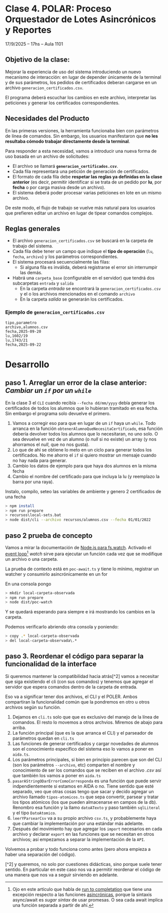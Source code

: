 # Clase 4. POLAR: Proceso Orquestador de Lotes Asincrónicos y Reportes

17/9/2025 – 17hs – Aula 1101

## Objetivo de la clase:

Mejorar la experiencia de uso del sistema introduciendo un nuevo mecanismo de interacción:
en lugar de depender únicamente de la terminal y de sus parámetros, los pedidos de certificados deberan cargarse en un archivo `generacion_certificados.csv`.

El programa deberá escuchar los cambios en este archivo, interpretar las peticiones y generar los certificados correspondientes.

## Necesidades del Producto

En las primeras versiones, la herramienta funcionaba bien con parámetros de línea de comandos. Sin embargo, los usuarios manifestaron que **no les resultaba cómodo trabajar directamente desde la terminal**.

Para responder a esta necesidad, vamos a introducir una nueva forma de uso basada en un archivo de solicitudes:

- El archivo se llamará **`generacion_certificados.csv`**.
- Cada fila representará una petición de generación de certificados.
- El formato de cada fila debe **respetar las reglas ya definidas en la clase anterior** (es decir, permitir identificar si se trata de un pedido por **lu**, por **fecha** o por carga masiva desde un archivo).
- El sistema deberá poder procesar varias peticiones en lote en un mismo archivo.

De este modo, el flujo de trabajo se vuelve más natural para los usuarios que prefieren editar un archivo en lugar de tipear comandos complejos.

## Reglas generales

- El archivo `generacion_certificados.csv` se buscará en la carpeta de trabajo del sistema.
- Cada fila debe tener un campo que indique el **tipo de operación** (`lu`, `fecha`, `archivo`) y los parámetros correspondientes.
- El sistema procesará secuencialmente las filas:
  - Si alguna fila es inválida, deberá registrarse el error sin interrumpir las demás.
- Habrá una `carpeta_base` (configurable en el servidor) que tendrá dos subcarpetas `entrada` y `salida`
  - En la carpeta _entrada_ se encontrará la `generacion_certificados.csv` y el o los archivos mencionados en el comando `archivo`
  - En la carpeta _salida_ se generarán los certificados.

### Ejemplo de `generacion_certificados.csv`

```csv
tipo,parametro
archivo,alumnos.csv
fecha,2025-09-20
lu,1602/19
lu,1743/21
fecha,2025-09-22
```

# Desarrollo

## paso 1. Arreglar un error de la clase anterior: _Cambiar un `if` por un `while`_

En la clase 3 el `CLI` cuando recibía `--fecha dd/mm/yyyy`
debía generar los certificados de todos los alumnos que lo hubieran tramitado en esa fecha.
Sin embargo el programa solo devuelve el primero.

1. Vamos a corregir eso para que en lugar de un `if` haya un `while`.
Todo arranca en la función `obtenerAlumnoQueNecesitaCertificado`,
esa función debería devolver todos los alumnos que lo necesitaran, no uno solo.
O sea devuelve en vez de un alumno (o _null_ si no existe)
un array (y nos ahorramos el _null_, que no nos gusta).
2. Lo que de ahí se obtiene lo meto en un ciclo para generar todos los certificados.
No me ahorro el `if` si quiero mostrar un mensaje cuando no hay nada para generar.
3. Cambio los datos de ejemplo para que haya dos alumnos en la misma fecha
4. Cambio el nombre del certificado para que incluya la lu (y reemplazo la barra por una raya).

Instalo, compilo, seteo las variables de ambiente y genero 2 certificados de una fecha

```sh
> npm install
> npm run prepare
> recursos\local-sets.bat
> node dist/cli --archivo recursos/alumnos.csv --fecha 01/01/2022
```

## paso 2 prueba de concepto

Vamos a mirar la documentación de [Node.js para fs.watch](https://nodejs.org/docs/latest-v22.x/api/fs.html#fspromiseswatchfilename-options).
Activado el [event loop](https://developer.mozilla.org/en-US/docs/Web/JavaScript/Reference/Execution_model)[^1]
_watch_ sirve para ejecutar un función cada vez que se modifique un archivo o una carpeta.

La prueba de contexto está en `poc-await.ts` y tiene lo mínimo, registrar un watcher y consumirlo asincrónicamente en un for

En una consola pongo
```sh
> mkdir local-carpeta-observada
> npm run prepare
> node dist/poc-watch
```
Y se quedará esperando para siempre e irá mostrando los cambios en la carpeta.

Podemos verificarlo abriendo otra consola y poniendo:
```sh
> copy .* local-carpeta-observada
> del local-carpeta-observada\.*
```

[^1]: Ojo en este artículo que habla de [run to completation](https://developer.mozilla.org/en-US/docs/Web/JavaScript/Reference/Execution_model#run-to-completion) que tiene una excepción respecto a las funciones [asincrónicas](https://developer.mozilla.org/en-US/docs/Web/JavaScript/Reference/Statements/async_function), porque la sintaxis async/await es _sugar sintax_ de usar promesas. O sea cada await implica una función separada a partir de ahí.

## paso 3. Reordenar el código para separar la funcionalidad de la interface

Si queremos mantener la compatibilidad hacia atrás[^2]
vamos a necesitar que siga existiendo el cli (con sus comandos)
y tenemos que agregar el servidor que espera comandos dentro de la carpeta de entrada.

Eso va a significar tener dos archivos, el CLI y el POLER.
Ambos compartiran la funcionalidad común que la pondremos en otro u otros archivos según su función.

1. Dejamos en `cli.ts` solo que que es exclusivo del manejo de la línea de comandos. El resto lo movemos a otros archvios.
Miremos de abajo para arriba.
2. La función principal (que es la que arranca el CLI) y el parseador de parámetros quedan en `cli.ts`
3. Las funciones de generar certificados y cargar novedades de alumnos son el conocimiento específico del sistema
eso lo vamos a poner en `aida.ts`.
4. Los parámetros principales, si bien en principio parecen que son del CLI (son los parámetros `--archivo`, etc)
comparten el nombre y conocimiento de ser los comandos que se reciben en el archivo _.csv_
así que también los vamos a poner en `aida.ts`
5. `pasarAStringODarErrorComoCorresponda` es una función que puede servir indpendientemente si estamos en AIDA o no.
Tiene sentido que esté separado, veo que otras cosas tengo que sacar y decido agregar un archivo llamado
`tipos-atomicos.ts` que sepa convertir, parsear y tratar los tipos atómicos (los que pueden almacenarse en campos de la db).
Renombro esa función y la llamo `datoATexto` y paso también `sqlLiteral` y el tipo `DatoAtomico`.
6. `leerYParsearCsv` va a su propio archivo `csv.ts`, y probablemente haya que cambiar la implementación por una estándar más adelante.
7. Después del movimiento hay que agregar los `import` necesarios en cada archivo y
declarar `export` en las funciones que se necesitan en otros archivos; así empezamos a separar la implementación de la `API`.

Volvemos a probar y todo funciona como antes (pero ahora empieza a haber una separación del código).

[^2] y queremos, no solo por cuestiones didácticas, sino porque suele tener sentido.
En particular en este caso nos va a permitir reordenar el código de una manera que nos va a seguir sirviendo en adelante.